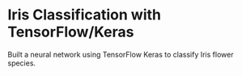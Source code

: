 # Iris Classification with TensorFlow/Keras
Built a neural network using TensorFlow Keras to classify Iris flower species.

